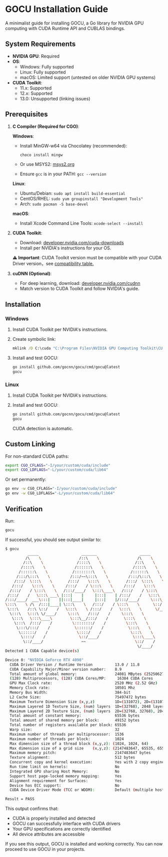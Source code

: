 # GOCU Installation Guide

A minimalist guide for installing GOCU, a Go library for NVIDIA GPU computing with CUDA Runtime API and CUBLAS bindings.

## System Requirements

- **NVIDIA GPU**: Required
- **OS**:
  - Windows: Fully supported
  - Linux: Fully supported
  - macOS: Limited support (untested on older NVIDIA GPU systems)
- **CUDA Toolkit**:
  - 11.x: Supported
  - 12.x: Supported
  - 13.0: Unsupported (linking issues)

## Prerequisites

1. **C Compiler (Required for CGO)**:

   **Windows**:
   - Install MinGW-w64 via Chocolatey (recommended):

     ```cmd
     choco install mingw
     ```

   - Or use MSYS2: [msys2.org](https://www.msys2.org/)

   - Ensure `gcc` is in your PATH: `gcc --version`

   **Linux**:
   - Ubuntu/Debian: `sudo apt install build-essential`
   - CentOS/RHEL: `sudo yum groupinstall "Development Tools"`
   - Arch: `sudo pacman -S base-devel`

   **macOS**:
   - Install Xcode Command Line Tools: `xcode-select --install`

2. **CUDA Toolkit**:
   - Download: [developer.nvidia.com/cuda-downloads](https://developer.nvidia.com/cuda-downloads)
   - Install per NVIDIA's instructions for your OS.

   **⚠️ Important**: CUDA Toolkit version must be compatible with your CUDA Driver version，see [compatibility table.](https://docs.nvidia.com/cuda/cuda-toolkit-release-notes/index.html#cuda-major-component-versions)

3. **cuDNN (Optional)**:

   - For deep learning, download: [developer.nvidia.com/cudnn](https://developer.nvidia.com/cudnn)
   - Match version to CUDA Toolkit and follow NVIDIA's guide.

## Installation

### Windows

1. Install CUDA Toolkit per NVIDIA's instructions.
2. Create symbolic link:

   ```cmd
   mklink /D C:\cuda "C:\Program Files\NVIDIA GPU Computing Toolkit\CUDA\v12.0"
   ```

3. Install and test GOCU:

   ```bash
   go install github.com/gocnn/gocu/cmd/gocu@latest
   gocu
   ```

### Linux

1. Install CUDA Toolkit per NVIDIA's instructions.
2. Install and test GOCU:

   ```bash
   go install github.com/gocnn/gocu/cmd/gocu@latest
   gocu
   ```

   CUDA detection is automatic.

## Custom Linking

For non-standard CUDA paths:

```bash
export CGO_CFLAGS="-I/your/custom/cuda/include"
export CGO_LDFLAGS="-L/your/custom/cuda/lib64"
```

Or set permanently:

```bash
go env -w CGO_CFLAGS="-I/your/custom/cuda/include"
go env -w CGO_LDFLAGS="-L/your/custom/cuda/lib64"
```

## Verification

Run:

```bash
gocu
```

If successful, you should see output similar to:

```bash
$ gocu
          _____                   _______                   _____                    _____
         /\    \                 /::\    \                 /\    \                  /\    \
        /::\    \               /::::\    \               /::\    \                /::\____\
       /::::\    \             /::::::\    \             /::::\    \              /:::/    /
      /::::::\    \           /::::::::\    \           /::::::\    \            /:::/    /
     /:::/\:::\    \         /:::/~~\:::\    \         /:::/\:::\    \          /:::/    /
    /:::/  \:::\    \       /:::/    \:::\    \       /:::/  \:::\    \        /:::/    /
   /:::/    \:::\    \     /:::/    / \:::\    \     /:::/    \:::\    \      /:::/    /
  /:::/    / \:::\    \   /:::/____/   \:::\____\   /:::/    / \:::\    \    /:::/    /      _____
 /:::/    /   \:::\ ___\ |:::|    |     |:::|    | /:::/    /   \:::\    \  /:::/____/      /\    \
/:::/____/  ___\:::|    ||:::|____|     |:::|    |/:::/____/     \:::\____\|:::|    /      /::\____\
\:::\    \ /\  /:::|____| \:::\    \   /:::/    / \:::\    \      \::/    /|:::|____\     /:::/    /
 \:::\    /::\ \::/    /   \:::\    \ /:::/    /   \:::\    \      \/____/  \:::\    \   /:::/    /
  \:::\   \:::\ \/____/     \:::\    /:::/    /     \:::\    \               \:::\    \ /:::/    /
   \:::\   \:::\____\        \:::\__/:::/    /       \:::\    \               \:::\    /:::/    /
    \:::\  /:::/    /         \::::::::/    /         \:::\    \               \:::\__/:::/    /
     \:::\/:::/    /           \::::::/    /           \:::\    \               \::::::::/    /
      \::::::/    /             \::::/    /             \:::\    \               \::::::/    /
       \::::/    /               \::/____/               \:::\____\               \::::/    /
        \::/____/                 ~~                      \::/    /                \::/____/
                                                           \/____/                  ~~
Detected 1 CUDA Capable device(s)

Device 0: "NVIDIA GeForce RTX 4090"
  CUDA Driver Version / Runtime Version          13.0 / 11.8
  CUDA Capability Major/Minor version number:    8.9
  Total amount of global memory:                 24081 MBytes (25250627584 bytes)
  (128) Multiprocessors, (128) CUDA Cores/MP:     16384 CUDA Cores
  GPU Max Clock rate:                            2520 MHz (2.52 GHz)
  Memory Clock rate:                             10501 Mhz
  Memory Bus Width:                              384-bit
  L2 Cache Size:                                 75497472 bytes
  Maximum Texture Dimension Size (x,y,z)         1D=(131072), 2D=(131072, 65536), 3D=(16384, 16384, 16384)
  Maximum Layered 1D Texture Size, (num) layers  1D=(32768), 2048 layers
  Maximum Layered 2D Texture Size, (num) layers  2D=(32768, 32768), 2048 layers
  Total amount of constant memory:               65536 bytes
  Total amount of shared memory per block:       49152 bytes
  Total number of registers available per block: 65536
  Warp size:                                     32
  Maximum number of threads per multiprocessor:  1536
  Maximum number of threads per block:           1024
  Max dimension size of a thread block (x,y,z): (1024, 1024, 64)
  Max dimension size of a grid size    (x,y,z): (2147483647, 65535, 65535)
  Maximum memory pitch:                          2147483647 bytes
  Texture alignment:                             512 bytes
  Concurrent copy and kernel execution:          Yes with 2 copy engine(s)
  Run time limit on kernels:                     No
  Integrated GPU sharing Host Memory:            No
  Support host page-locked memory mapping:       Yes
  Alignment requirement for Surfaces:            Yes
  Device has ECC support:                        No
  CUDA Device Driver Mode (TCC or WDDM):         Default (multiple host threads can use ::cudaSetDevice() with device simultaneously)

Result = PASS
```

This output confirms that:

- CUDA is properly installed and detected
- GOCU can successfully interface with CUDA drivers
- Your GPU specifications are correctly identified
- All device attributes are accessible

If you see this output, GOCU is installed and working correctly. You can now proceed to use GOCU in your projects.
